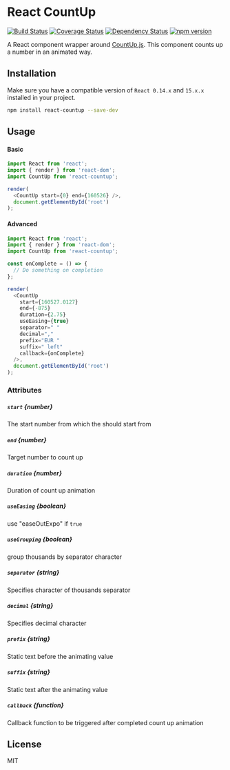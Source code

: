 # React CountUp

[![Build Status](https://travis-ci.org/glennreyes/react-countup.svg?branch=master)](https://travis-ci.org/glennreyes/react-countup)
[![Coverage Status](https://coveralls.io/repos/github/glennreyes/react-countup/badge.svg?branch=master)](https://coveralls.io/github/glennreyes/react-countup?branch=master)
[![Dependency Status](https://david-dm.org/glennreyes/react-countup/dev-status.svg)](https://david-dm.org/glennreyes/name-this-color#info=devDependencies)
[![npm version](https://badge.fury.io/js/react-countup.svg)](https://badge.fury.io/js/react-countup)


A React component wrapper around [CountUp.js](https://inorganik.github.io/countUp.js/).
This component counts up a number in an animated way.


## Installation
Make sure you have a compatible version of `React 0.14.x` and `15.x.x` installed in your project.
```bash
npm install react-countup --save-dev
```

## Usage
#### Basic
```js
import React from 'react';
import { render } from 'react-dom';
import CountUp from 'react-countup';

render(
  <CountUp start={0} end={160526} />,
  document.getElementById('root')
);
```
#### Advanced
```js
import React from 'react';
import { render } from 'react-dom';
import CountUp from 'react-countup';

const onComplete = () => {
  // Do something on completion
};

render(
  <CountUp
    start={160527.0127}
    end={-875}
    duration={2.75}
    useEasing={true}
    separator=" "
    decimal=","
    prefix="EUR "
    suffix=" left"
    callback={onComplete}
  />,
  document.getElementById('root')
);
```

### Attributes

##### `start` *{number}*
The start number from which the should start from

##### `end` *{number}*
Target number to count up

##### `duration` *{number}*
Duration of count up animation

##### `useEasing` *{boolean}*
use "easeOutExpo" if `true`

##### `useGrouping` *{boolean}*
group thousands by separator character

##### `separator` *{string}*
Specifies character of thousands separator

##### `decimal` *{string}*
Specifies decimal character

##### `prefix` *{string}*
Static text before the animating value

##### `suffix` *{string}*
Static text after the animating value

##### `callback` *{function}*
Callback function to be triggered after completed count up
 animation

## License
MIT
